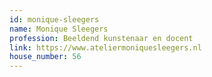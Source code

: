```yaml
---
id: monique-sleegers
name: Monique Sleegers
profession: Beeldend kunstenaar en docent
link: https://www.ateliermoniquesleegers.nl
house_number: 56
---
```

